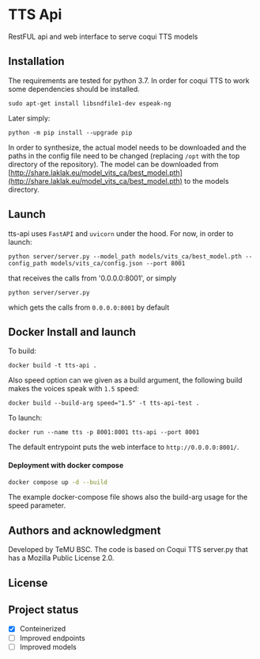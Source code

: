 # TTS Api

RestFUL api and web interface to serve coqui TTS models

## Installation

The requirements are tested for python 3.7. In order for coqui TTS to work some dependencies should be installed.

```
sudo apt-get install libsndfile1-dev espeak-ng
```

Later simply:

```
python -m pip install --upgrade pip
```

In order to synthesize, the actual model needs to be downloaded and the paths in the config file need to be changed (replacing `/opt` with the top directory of the repository). The model can be downloaded from [http://share.laklak.eu/model_vits_ca/best_model.pth](http://share.laklak.eu/model_vits_ca/best_model.pth) to the models directory.

## Launch

tts-api uses `FastAPI` and `uvicorn` under the hood. For now, in order to launch:

```
python server/server.py --model_path models/vits_ca/best_model.pth --config_path models/vits_ca/config.json --port 8001
```
that receives the calls from '0.0.0.0:8001', or simply
```
python server/server.py
```
which gets the calls from `0.0.0.0:8001` by default

## Docker Install and launch

To build:
```
docker build -t tts-api .
```

Also speed option can we given as a build argument, the following build makes the voices speak with `1.5` speed:

```
docker build --build-arg speed="1.5" -t tts-api-test .
```

To launch:
```
docker run --name tts -p 8001:8001 tts-api --port 8001
```
The default entrypoint puts the web interface to `http://0.0.0.0:8001/`.

#### Deployment with docker compose
```bash
docker compose up -d --build
```
The example docker-compose file shows also the build-arg usage for the speed parameter.

## Authors and acknowledgment
Developed by TeMU BSC. The code is based on Coqui TTS server.py that has a Mozilla Public License 2.0.

## License

## Project status

- [x] Conteinerized
- [ ] Improved endpoints
- [ ] Improved models
